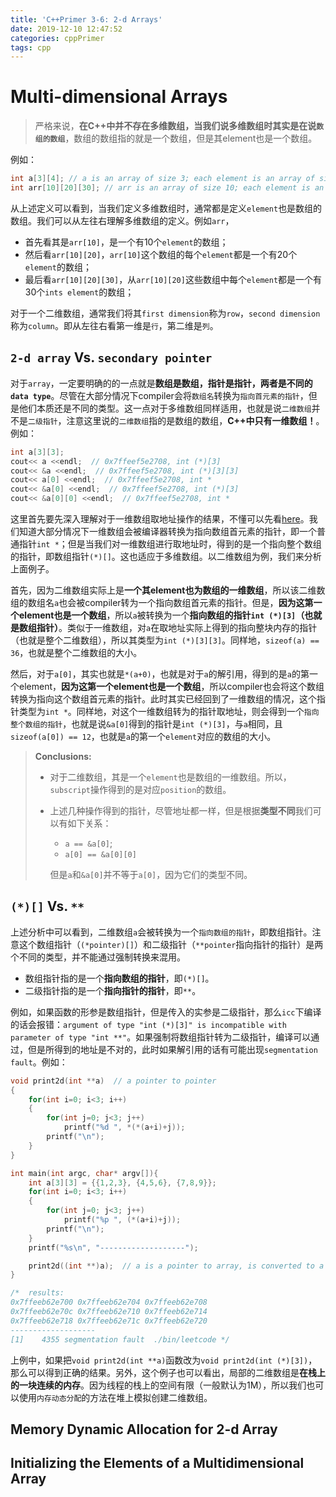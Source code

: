 ```yaml
---
title: 'C++Primer 3-6: 2-d Arrays'
date: 2019-12-10 12:47:52
categories: cppPrimer
tags: cpp
---
```


# Multi-dimensional Arrays

> 严格来说，**在C++中并不存在多维数组，当我们说多维数组时其实是在说`数组的数组`**，数组的数组指的就是一个数组，但是其element也是一个数组。

例如：

```c
int a[3][4]; // a is an array of size 3; each element is an array of size 4
int arr[10][20][30]; // arr is an array of size 10; each element is an array of size 20; each element of this 20-element array is an array of ints of size 30
```

从上述定义可以看到，当我们定义多维数组时，通常都是定义`element`也是数组的数组。我们可以从左往右理解多维数组的定义。例如`arr`，

- 首先看其是`arr[10]`，是一个有10个`element`的数组；
- 然后看`arr[10][20]`，`arr[10]`这个数组的每个`element`都是一个有20个`element`的数组；
- 最后看`arr[10][20][30]`，从`arr[10][20]`这些数组中每个`element`都是一个有30个`ints element`的数组；

对于一个二维数组，通常我们将其`first dimension`称为`row`，`second dimension`称为`column`。即从左往右看第一维是`行`，第二维是`列`。

##  `2-d array` Vs. `secondary pointer`

对于`array`，一定要明确的的一点就是**数组是数组，指针是指针，两者是不同的`data type`**。尽管在大部分情况下compiler会将`数组名`转换为`指向首元素的指针`，但是他们本质还是不同的类型。这一点对于多维数组同样适用，也就是说`二维数组`并不是`二级指针`，注意这里说的`二维数组`指的是数组的数组，**C++中只有一维数组！**。例如：

```c
int a[3][3];
cout<< a <<endl;  // 0x7ffeef5e2708, int (*)[3]
cout<< &a <<endl;  // 0x7ffeef5e2708, int (*)[3][3]
cout<< a[0] <<endl;  // 0x7ffeef5e2708, int * 
cout<< &a[0] <<endl;  // 0x7ffeef5e2708, int (*)[3]
cout<< &a[0][0] <<endl;  // 0x7ffeef5e2708, int *
```

这里首先要先深入理解对于一维数组取地址操作的结果，不懂可以先看[here](https://www.hellscript.cc/2019/12/08/subposts_cppPrimer/CPN-3-5-Array/)。我们知道大部分情况下一维数组会被编译器转换为指向数组首元素的指针，即一个普通指针`int *`；但是当我们对一维数组进行取地址时，得到的是一个指向整个数组的指针，即数组指针`(*)[]`。这也适应于多维数组。以二维数组为例，我们来分析上面例子。

首先，因为二维数组实际上是**一个其element也为数组的一维数组**，所以该二维数组的数组名`a`也会被compiler转为一个指向数组首元素的指针。但是，**因为这第一个element也是一个数组**，所以`a`被转换为一个**指向数组的指针`int (*)[3]`（也就是数组指针）**。类似于一维数组，对`a`在取地址实际上得到的指向整块内存的指针（也就是整个二维数组），所以其类型为`int (*)[3][3]`。同样地，`sizeof(a) == 36`，也就是整个二维数组的大小。

然后，对于`a[0]`，其实也就是`*(a+0)`，也就是对于`a`的解引用，得到的是`a`的第一个element，**因为这第一个element也是一个数组**，所以compiler也会将这个数组转换为指向这个数组首元素的指针。此时其实已经回到了一维数组的情况，这个指针类型为`int *`。同样地，对这个一维数组转为的指针取地址，则会得到一个`指向整个数组的指针`，也就是说`&a[0]`得到的指针是`int (*)[3]`，与`a`相同，且`sizeof(a[0]) == 12`，也就是`a`的第一个`element`对应的数组的大小。

> **Conclusions:**
>
> - 对于二维数组，其是一个`element`也是数组的一维数组。所以，`subscript`操作得到的是对应`position`的数组。
>
> - 上述几种操作得到的指针，尽管地址都一样，但是根据**类型不同**我们可以有如下关系：
>
>   - `a == &a[0]`;
>   - `a[0] == &a[0][0]`
>
>   但是`a`和`&a[0]`并不等于`a[0]`，因为它们的类型不同。

## `(*)[]` Vs. `**`

上述分析中可以看到，二维数组`a`会被转换为一个`指向数组的指针`，即数组指针。注意这个数组指针（`(*pointer)[]`）和二级指针（`**pointer`指向指针的指针）是两个不同的类型，并不能通过强制转换来混用。

- 数组指针指的是一个**指向数组的指针**，即`(*)[]`。
- 二级指针指的是一个**指向指针的指针**，即`**`。

例如，如果函数的形参是数组指针，但是传入的实参是二级指针，那么`icc`下编译的话会报错：`argument of type "int (*)[3]" is incompatible with parameter of type "int **"`。如果强制将数组指针转为二级指针，编译可以通过，但是所得到的地址是不对的，此时如果解引用的话有可能出现`segmentation fault`。例如：

```c
void print2d(int **a)  // a pointer to pointer
{
	for(int i=0; i<3; i++)
	{
		for(int j=0; j<3; j++)
			printf("%d ", *(*(a+i)+j));
		printf("\n");
	}	
}

int main(int argc, char* argv[]){
	int a[3][3] = {{1,2,3}, {4,5,6}, {7,8,9}};
	for(int i=0; i<3; i++)
	{
		for(int j=0; j<3; j++)
			printf("%p ", (*(a+i)+j));
		printf("\n");
	}
	printf("%s\n", "-------------------");

	print2d((int **)a);  // a is a pointer to array, is converted to a pointer to pointer
}

/*  results:
0x7ffeeb62e700 0x7ffeeb62e704 0x7ffeeb62e708 
0x7ffeeb62e70c 0x7ffeeb62e710 0x7ffeeb62e714 
0x7ffeeb62e718 0x7ffeeb62e71c 0x7ffeeb62e720 
-------------------
[1]    4355 segmentation fault  ./bin/leetcode */
```

上例中，如果把`void print2d(int **a)`函数改为`void print2d(int (*)[3])`，那么可以得到正确的结果。另外，这个例子也可以看出，局部的二维数组是**在栈上的一块连续的内存**。因为线程的栈上的空间有限（一般默认为1M），所以我们也可以使用`内存动态分配`的方法在堆上模拟创建二维数组。

## Memory Dynamic Allocation for 2-d Array



## Initializing the Elements of a Multidimensional Array

